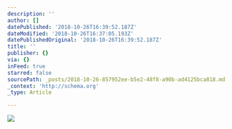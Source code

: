 ```yaml
---
description: ''
author: []
datePublished: '2018-10-26T16:39:52.187Z'
dateModified: '2018-10-26T16:37:05.193Z'
datePublishedOriginal: '2018-10-26T16:39:52.187Z'
title: ''
publisher: {}
via: {}
inFeed: true
starred: false
sourcePath: _posts/2018-10-26-857952ee-b5e2-48f8-a90b-ad4125bca818.md
_context: 'http://schema.org'
_type: Article

---
```

![](https://the-grid-user-content.s3-us-west-2.amazonaws.com/fe8335de-3516-40e9-94ec-203251faf42e.png)